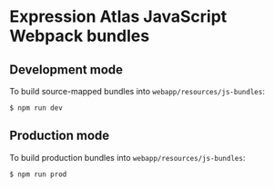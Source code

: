 Expression Atlas JavaScript Webpack bundles
===========================================

Development mode
----------------

To build source-mapped bundles into `webapp/resources/js-bundles`:

```
$ npm run dev
```

Production mode
---------------

To build production bundles into `webapp/resources/js-bundles`:

```
$ npm run prod
```